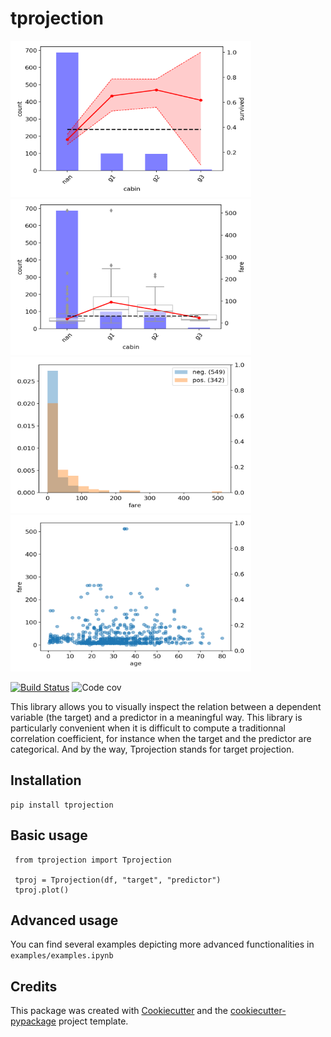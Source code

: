 # tprojection


<div class="row">

<img src="examples/survived_cabin.png" height="250" width="385">
<img src="examples/fare_cabin.png" height="250" width="385">
<img src="examples/survived_fare.png" height="250" width="385">
<img src="examples/fare_age.png" height="250" width="385">

<div class="row">
</div>


[![Build
Status](https://travis-ci.org/greghor/tprojection.svg)](https://travis-ci.org/greghor/tprojection)
![Code cov](https://img.shields.io/codecov/c/github/greghor/tprojection)


This library allows you to visually inspect the relation between a dependent variable (the target) and a predictor in a meaningful way. This library is particularly convenient when it is difficult to compute a traditionnal correlation coefficient, for instance when the target and the predictor are categorical.
And by the way, Tprojection stands for target projection.


## Installation

    pip install tprojection

## Basic usage

     from tprojection import Tprojection

     tproj = Tprojection(df, "target", "predictor")
     tproj.plot()

## Advanced usage

You can find several examples depicting more advanced functionalities in `examples/examples.ipynb`

## Credits

This package was created with [Cookiecutter](https://github.com/audreyr/cookiecutter) and the [cookiecutter-pypackage](https://github.com/audreyr/cookiecutter-pypackage) project template.

